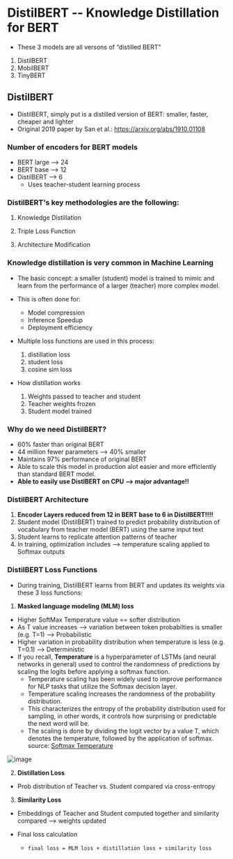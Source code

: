 # DistilBERT -- Knowledge Distillation for BERT

* These 3 models are all versons of “distilled BERT"
1. DistilBERT
2. MobilBERT
3. TinyBERT 


## DistilBERT
* DistilBERT, simply put is a distilled version of BERT: smaller, faster, cheaper and lighter
* Original 2019 paper by San et al.: https://arxiv.org/abs/1910.01108

### Number of encoders for BERT models
* BERT large —> 24
* BERT base —> 12
* DistilBERT —> 6
  * Uses teacher-student learning process

### DistilBERT's key methodologies are the following:

1. Knowledge Distillation

2. Triple Loss Function

3. Architecture Modification


### Knowledge distillation is very common in Machine Learning 
* The basic concept: a smaller (student) model is trained to mimic and learn from the performance of a larger (teacher) more complex model. 
* This is often done for:
  * Model compression
  * Inference Speedup
  * Deployment efficiency 

* Multiple loss functions are used in this process:
  1. distillation loss
  2. student loss
  3. cosine sim loss

* How distillation works
  1. Weights passed to teacher and student
  2. Teacher weights frozen
  3. Student model trained



### Why do we need DistilBERT?
* 60% faster than original BERT
* 44 million fewer parameters —> 40% smaller
* Maintains 97% performance of original BERT
* Able to scale this model in production alot easier and more efficiently than standard BERT model. 
* **Able to easily use DistlBERT on CPU —> major advantage!!**


### DistilBERT Architecture
1. **Encoder Layers reduced from 12 in BERT base to 6 in DistilBERT!!!!**
2. Student model (DistilBERT) trained to predict probability distribution of vocabulary from teacher model (BERT) using the same input text
3. Student learns to replicate attention patterns of teacher
4. In training, optimization includes --> temperature scaling applied to Softmax outputs



### DistilBERT Loss Functions
* During training, DistilBERT learns from BERT and updates its weights via these 3 loss functions:

1. **Masked language modeling (MLM) loss**
 * Higher SoftMax Temperature value == softer distribution 
 * As T value increases —> variation between token probabilties is smaller (e.g. T=1) —> Probabilistic
 * Higher variation in probability distribution when temperature is less (e.g. T=0.1) —> Deterministic
 * If you recall, **Temperature** is a hyperparameter of LSTMs (and neural networks in general) used to control the randomness of predictions by scaling the logits before applying a softmax function.
   * Temperature scaling has been widely used to improve performance for NLP tasks that utilize the Softmax decision layer.
   * Temperature scaling increases the randomness of the probability distribution.
   * This characterizes the entropy of the probability distribution used for sampling, in other words, it controls how surprising or predictable the next word will be.
   * The scaling is done by dividing the logit vector by a value T, which denotes the temperature, followed by the application of softmax. source: [Softmax Temperature](https://medium.com/@harshit158/softmax-temperature-5492e4007f71)




![image](https://github.com/user-attachments/assets/602382d4-a8e1-4bf7-9b2e-6bfbcba0dd54)




2. **Distillation Loss**
 * Prob distribution of Teacher vs. Student compared via cross-entropy


3. **Similarity Loss**
 * Embeddings of Teacher and Student computed together and similarity compared —> weights updated


* Final loss calculation
  * `final loss = MLM loss + distillation loss + similarity loss`



